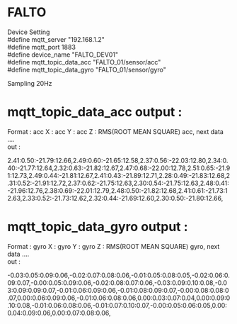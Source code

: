 # FALTO

Device Setting <br />
#define mqtt_server "192.168.1.2" <br />
#define mqtt_port 1883 <br />
#define device_name "FALTO_DEV01" <br />
#define mqtt_topic_data_acc "FALTO_01/sensor/acc" <br />
#define mqtt_topic_data_gyro "FALTO_01/sensor/gyro" <br />

Sampling 20Hz

# mqtt_topic_data_acc output :
Format : acc X : acc Y : acc Z : RMS(ROOT MEAN SQUARE) acc, next data .... <br/>
out : 

2.41:0.50:-21.79:12.66,2.49:0.60:-21.65:12.58,2.37:0.56:-22.03:12.80,2.34:0.40:-21.77:12.64,2.32:0.63:-21.82:12.67,2.47:0.68:-22.00:12.78,2.51:0.65:-21.91:12.73,2.49:0.44:-21.81:12.67,2.41:0.43:-21.89:12.71,2.28:0.49:-21.83:12.68,2.31:0.52:-21.91:12.72,2.37:0.62:-21.75:12.63,2.30:0.54:-21.75:12.63,2.48:0.41:-21.96:12.76,2.38:0.69:-22.01:12.79,2.48:0.50:-21.82:12.68,2.41:0.61:-21.73:12.63,2.33:0.52:-21.73:12.62,2.32:0.44:-21.69:12.60,2.30:0.50:-21.80:12.66,

# mqtt_topic_data_gyro output :
Format : gyro X : gyro Y : gyro Z : RMS(ROOT MEAN SQUARE) gyro, next data .... <br/>
out :

-0.03:0.05:0.09:0.06,-0.02:0.07:0.08:0.06,-0.01:0.05:0.08:0.05,-0.02:0.06:0.09:0.07,-0.00:0.05:0.09:0.06,-0.02:0.08:0.07:0.06,-0.03:0.09:0.10:0.08,-0.03:0.09:0.09:0.07,-0.01:0.06:0.09:0.06,-0.01:0.08:0.09:0.07,-0.00:0.08:0.08:0.07,0.00:0.06:0.09:0.06,-0.01:0.06:0.08:0.06,0.00:0.03:0.07:0.04,0.00:0.09:0.10:0.08,-0.01:0.06:0.08:0.06,-0.01:0.07:0.10:0.07,-0.00:0.05:0.06:0.05,0.00:0.04:0.09:0.06,0.00:0.07:0.08:0.06,
